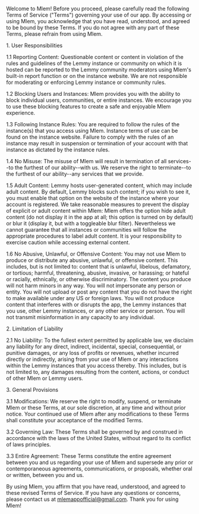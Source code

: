 Welcome to Mlem! Before you proceed, please carefully read the following Terms of Service ("Terms") governing your use of our app. By accessing or using Mlem, you acknowledge that you have read, understood, and agreed to be bound by these Terms. If you do not agree with any part of these Terms, please refrain from using Mlem.

1\. User Responsibilities

1.1 Reporting Content: Questionable content or content in violation of the rules and guidelines of the Lemmy instance or community on which it is hosted can be reported to the Lemmy community moderators using Mlem's built-in report function or on the instance website. We are not responsible for moderating or enforcing Lemmy instance or community rules.

1.2 Blocking Users and Instances: Mlem provides you with the ability to block individual users, communities, or entire instances. We encourage you to use these blocking features to create a safe and enjoyable Mlem experience.

1.3 Following Instance Rules: You are required to follow the rules of the instance(s) that you access using Mlem. Instance terms of use can be found on the instance website. Failure to comply with the rules of an instance may result in suspension or termination of your account with that instance as dictated by the instance rules.

1.4 No Misuse: The misuse of Mlem will result in termination of all services--to the furthest of our ability--with us. We reserve the right to terminate--to the furthest of our ability--any services that we provide.

1.5 Adult Content: Lemmy hosts user-generated content, which may include adult content. By default, Lemmy blocks such content; if you wish to see it, you must enable that option on the website of the instance where your account is registered. We take reasonable measures to prevent the display of explicit or adult content within Mlem: Mlem offers the option hide adult content (do not display it in the app at all; this option is turned on by default) or blur it (display it, but with a toggleable blur filter). Nevertheless we cannot guarantee that all instances or communities will follow the appropriate procedures to label adult content. It is your responsibility to exercise caution while accessing external content.

1.6 No Abusive, Unlawful, or Offensive Content: You may not use Mlem to produce or distribute any abusive, unlawful, or offensive content. This includes, but is not limited to: content that is unlawful, libelous, defamatory, or tortious; harmful, threatening, abusive, invasive, or harassing; or hateful or racially, ethnically, or otherwise discriminatory. The content you produce will not harm minors in any way. You will not impersonate any person or entity. You will not upload or post any content that you do not have the right to make available under any US or foreign laws. You will not produce content that interferes with or disrupts the app, the Lemmy instances that you use, other Lemmy instances, or any other service or person. You will not transmit misinformation in any capacity to any individual.

2\. Limitation of Liability

2.1 No Liability: To the fullest extent permitted by applicable law, we disclaim any liability for any direct, indirect, incidental, special, consequential, or punitive damages, or any loss of profits or revenues, whether incurred directly or indirectly, arising from your use of Mlem or any interactions within the Lemmy instances that you access thereby. This includes, but is not limited to, any damages resulting from the content, actions, or conduct of other Mlem or Lemmy users.

3\. General Provisions

3.1 Modifications: We reserve the right to modify, suspend, or terminate Mlem or these Terms, at our sole discretion, at any time and without prior notice. Your continued use of Mlem after any modifications to these Terms shall constitute your acceptance of the modified Terms.

3.2 Governing Law: These Terms shall be governed by and construed in accordance with the laws of the United States, without regard to its conflict of laws principles.

3.3 Entire Agreement: These Terms constitute the entire agreement between you and us regarding your use of Mlem and supersede any prior or contemporaneous agreements, communications, or proposals, whether oral or written, between you and us.

By using Mlem, you affirm that you have read, understood, and agreed to these revised Terms of Service. If you have any questions or concerns, please contact us at mlemappofficial@gmail.com. Thank you for using Mlem!
